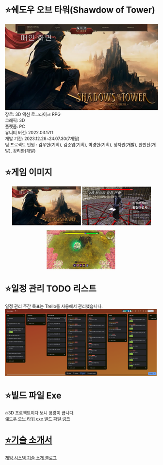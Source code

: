 # :star:쉐도우 오브 타워(Shawdow of Tower)
<img src="https://raw.githubusercontent.com/NickJeongWib/Repo_Image/refs/heads/main/SOT/SotMainImg.png"  width="600"/><br>
장르: 3D 액션 로그라이크 RPG<br>
그래픽: 3D<br>
플랫폼: PC<br>
유니티 버전: 2022.03.17f1<br>
개발 기간: 2023.12.26~24.07.30(7개월)<br>
팀 프로젝트 인원 : 김우현(기획), 김준엽(기획), 박경현(기획), 정지원(개발), 한만진(개발), 강리한(개발)<br>

# :star:게임 이미지
<p align="center">
  <img src="https://raw.githubusercontent.com/NickJeongWib/Repo_Image/refs/heads/main/SOT/SotMainImg.png" width="45%" />
  <img src="https://raw.githubusercontent.com/NickJeongWib/Repo_Image/refs/heads/main/SOT/ReaperImage.png" width="45%" />
</p>
<p align="center">
  <img src="https://raw.githubusercontent.com/NickJeongWib/Repo_Image/refs/heads/main/SOT/Stone.png" width="45%" />
  <img src="" width="45%" />
</p>

# :star:일정 관리 TODO 리스트
일정 관리 주간 목표는 Trello를 사용해서 관리했습니다.<br>
<img src="https://raw.githubusercontent.com/NickJeongWib/Repo_Image/refs/heads/main/SOT/Trello.png"  width="500"/><br>
  
# :star:빌드 파일 Exe
🔥3D 프로젝트이다 보니 용량이 큽니다.<br>
<a href="https://drive.google.com/file/d/1VKVxA4U2Cs_xwrHhfQldKNFBtEdNHe3R/view?usp=drive_link">쉐도우 오브 타워 exe 빌드 파일 링크<br>

# :star:기술 소개서
<a href="https://rko6789.tistory.com/">게임 시스템 기술 소개 블로그<br>
